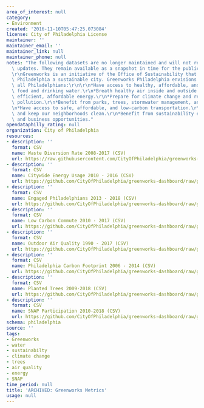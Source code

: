```yaml
---
area_of_interest: null
category:
- Environment
created: '2016-11-10T05:47:25.073084'
license: City of Philadelphia License
maintainer: ''
maintainer_email: ''
maintainer_link: null
maintainer_phone: null
notes: "The following datasets are no longer maintained and will not receive further\
  \ updates. They remain available as a snapshot in time for the public to use.\r\n\
  \r\nGreenworks is an initiative of the Office of Sustainability that aims to make\
  \ Philadelphia a sustainable city. Greenworks Philadelphia envisions a city where\
  \ all Philadelphians:\r\n\r\n*Have access to healthy, affordable, and sustainable\
  \ food and drinking water.\r\n*Breath healthy air inside and outside.\r\n*Use clean,\
  \ efficient, affordable energy.\r\n*Prepare for climate change and reduce carbon\
  \ pollution.\r\n*Benefit from parks, trees, stormwater management, and healthy waterways.\r\
  \n*Have access to safe, affordable, and low-carbon transportation.\r\n*Waste less\
  \ and keep our neighborhoods clean.\r\n*Benefit from sustainability education, employment,\
  \ and business opportunities."
opendataphilly_rating: null
organization: City of Philadelphia
resources:
- description: ''
  format: CSV
  name: Waste Diversion Rate 2008-2017 (CSV)
  url: https://raw.githubusercontent.com/CityOfPhiladelphia/greenworks-dashboard/gh-pages/_data/waste_diversion_rate.csv
- description: ''
  format: CSV
  name: Citywide Energy Usage 2010 - 2016 (CSV)
  url: https://github.com/CityOfPhiladelphia/greenworks-dashboard/raw/gh-pages/_data/citywide_energy_usage.csv
- description: ''
  format: CSV
  name: Engaged Philadelphians 2013 - 2018 (CSV)
  url: https://github.com/CityOfPhiladelphia/greenworks-dashboard/raw/gh-pages/_data/engaged_philadelphians.csv
- description: ''
  format: CSV
  name: Low Carbon Commute 2010 - 2017 (CSV)
  url: https://github.com/CityOfPhiladelphia/greenworks-dashboard/raw/gh-pages/_data/_low_carbon_commute.csv
- description: ''
  format: CSV
  name: Outdoor Air Quality 1990 - 2017 (CSV)
  url: https://github.com/CityOfPhiladelphia/greenworks-dashboard/raw/gh-pages/_data/outdoor_air_quality.csv
- description: ''
  format: CSV
  name: Philadelphia Carbon Footprint 2006 - 2014 (CSV)
  url: https://github.com/CityOfPhiladelphia/greenworks-dashboard/raw/gh-pages/_data/philadelphia_carbon_footprint.csv
- description: ''
  format: CSV
  name: Planted Trees 2009-2018 (CSV)
  url: https://github.com/CityOfPhiladelphia/greenworks-dashboard/raw/gh-pages/_data/planted_trees.csv
- description: ''
  format: CSV
  name: SNAP Participation 2010-2018 (CSV)
  url: https://github.com/CityOfPhiladelphia/greenworks-dashboard/raw/gh-pages/_data/snap_participation.csv
schema: philadelphia
source: ''
tags:
- Greenworks
- water
- sustainabilty
- climate change
- trees
- air quality
- energy
- SNAP
time_period: null
title: 'ARCHIVED: Greenworks Metrics'
usage: null
---
```

